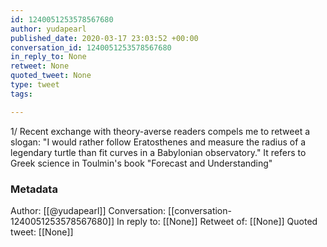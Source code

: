 ```yaml
---
id: 1240051253578567680
author: yudapearl
published_date: 2020-03-17 23:03:52 +00:00
conversation_id: 1240051253578567680
in_reply_to: None
retweet: None
quoted_tweet: None
type: tweet
tags:

---
```


1/ Recent exchange with theory-averse readers compels me to retweet a slogan: "I would rather follow Eratosthenes and measure the radius of a legendary turtle than fit curves in a Babylonian observatory." It refers to  Greek science in Toulmin's book "Forecast and Understanding"

### Metadata

Author: [[@yudapearl]]
Conversation: [[conversation-1240051253578567680]]
In reply to: [[None]]
Retweet of: [[None]]
Quoted tweet: [[None]]
